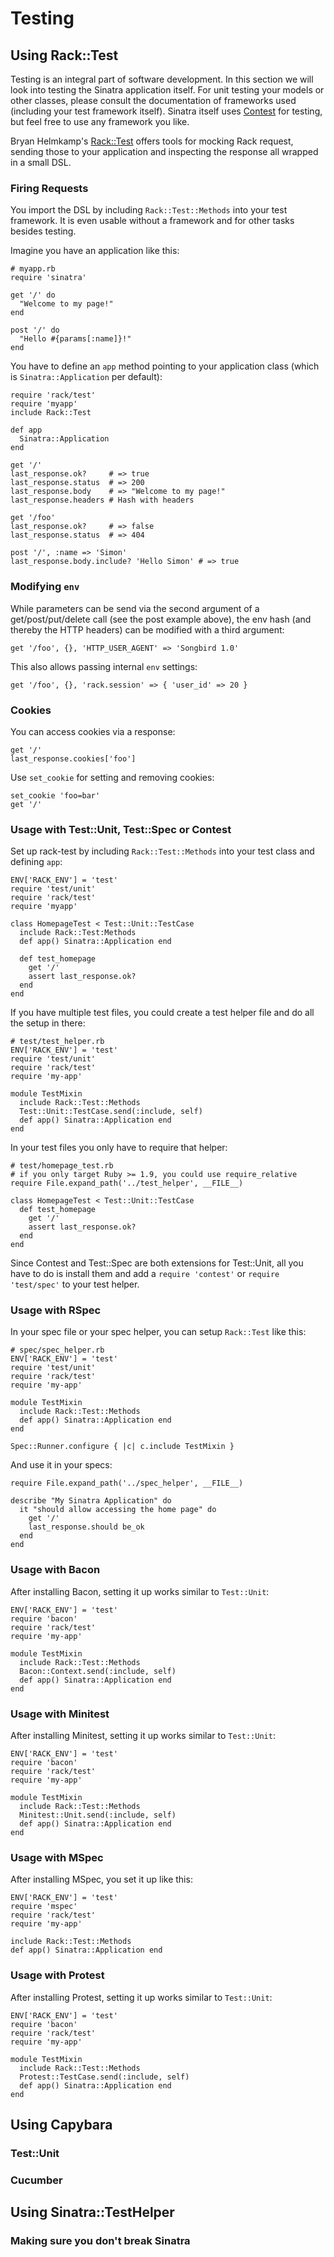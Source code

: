Testing
=======

Using Rack::Test
----------------

Testing is an integral part of software development. In this section we will
look into testing the Sinatra application itself. For unit testing your models
or other classes, please consult the documentation of frameworks used
(including your test framework itself). Sinatra itself uses [Contest][ct] for
testing, but feel free to use any framework you like.

Bryan Helmkamp's [Rack::Test][rt] offers tools for mocking Rack request,
sending those to your application and inspecting the response all wrapped in a
small DSL.

### Firing Requests

You import the DSL by including `Rack::Test::Methods` into your test
framework. It is even usable without a framework and for other tasks besides
testing.

Imagine you have an application like this:

    # myapp.rb
    require 'sinatra'
    
    get '/' do
      "Welcome to my page!"
    end
    
    post '/' do
      "Hello #{params[:name]}!"
    end

You have to define an `app` method pointing to your application class (which is `Sinatra::Application` per default):

    require 'rack/test'
    require 'myapp'
    include Rack::Test
    
    def app
      Sinatra::Application
    end
    
    get '/'
    last_response.ok?     # => true
    last_response.status  # => 200
    last_response.body    # => "Welcome to my page!"
    last_response.headers # Hash with headers
    
    get '/foo'
    last_response.ok?     # => false
    last_response.status  # => 404
    
    post '/', :name => 'Simon'
    last_response.body.include? 'Hello Simon' # => true

### Modifying `env`

While parameters can be send via the second argument of a get/post/put/delete
call (see the post example above), the env hash (and thereby the HTTP headers)
can be modified with a third argument:

    get '/foo', {}, 'HTTP_USER_AGENT' => 'Songbird 1.0'

This also allows passing internal `env` settings:

    get '/foo', {}, 'rack.session' => { 'user_id' => 20 }

### Cookies

You can access cookies via a response:

    get '/'
    last_response.cookies['foo']

Use `set_cookie` for setting and removing cookies:

    set_cookie 'foo=bar'
    get '/'

### Usage with Test::Unit, Test::Spec or Contest

Set up rack-test by including `Rack::Test::Methods` into your test class and
defining `app`:

    ENV['RACK_ENV'] = 'test'
    require 'test/unit'
    require 'rack/test'
    require 'myapp'
    
    class HomepageTest < Test::Unit::TestCase
      include Rack::Test:Methods
      def app() Sinatra::Application end
      
      def test_homepage
        get '/'
        assert last_response.ok?
      end
    end

If you have multiple test files, you could create a test helper file and do
all the setup in there:

    # test/test_helper.rb
    ENV['RACK_ENV'] = 'test'
    require 'test/unit'
    require 'rack/test'
    require 'my-app'
    
    module TestMixin
      include Rack::Test::Methods
      Test::Unit::TestCase.send(:include, self)
      def app() Sinatra::Application end
    end

In your test files you only have to require that helper:

    # test/homepage_test.rb
    # if you only target Ruby >= 1.9, you could use require_relative
    require File.expand_path('../test_helper', __FILE__)
    
    class HomepageTest < Test::Unit::TestCase
      def test_homepage
        get '/'
        assert last_response.ok?
      end
    end

Since Contest and Test::Spec are both extensions for Test::Unit, all you have
to do is install them and add a `require 'contest'` or `require 'test/spec'`
to your test helper.

### Usage with RSpec

In your spec file or your spec helper, you can setup `Rack::Test` like this:

    # spec/spec_helper.rb
    ENV['RACK_ENV'] = 'test'
    require 'test/unit'
    require 'rack/test'
    require 'my-app'
    
    module TestMixin
      include Rack::Test::Methods
      def app() Sinatra::Application end
    end
    
    Spec::Runner.configure { |c| c.include TestMixin }

And use it in your specs:

    require File.expand_path('../spec_helper', __FILE__)
    
    describe "My Sinatra Application" do
      it "should allow accessing the home page" do
        get '/'
        last_response.should be_ok
      end
    end

### Usage with Bacon

After installing Bacon, setting it up works similar to `Test::Unit`:

    ENV['RACK_ENV'] = 'test'
    require 'bacon'
    require 'rack/test'
    require 'my-app'

    module TestMixin
      include Rack::Test::Methods
      Bacon::Context.send(:include, self)
      def app() Sinatra::Application end
    end

### Usage with Minitest

After installing Minitest, setting it up works similar to `Test::Unit`:

    ENV['RACK_ENV'] = 'test'
    require 'bacon'
    require 'rack/test'
    require 'my-app'

    module TestMixin
      include Rack::Test::Methods
      Minitest::Unit.send(:include, self)
      def app() Sinatra::Application end
    end

### Usage with MSpec

After installing MSpec, you set it up like this:

    ENV['RACK_ENV'] = 'test'
    require 'mspec'
    require 'rack/test'
    require 'my-app'
    
    include Rack::Test::Methods
    def app() Sinatra::Application end

### Usage with Protest

After installing Protest, setting it up works similar to `Test::Unit`:

    ENV['RACK_ENV'] = 'test'
    require 'bacon'
    require 'rack/test'
    require 'my-app'

    module TestMixin
      include Rack::Test::Methods
      Protest::TestCase.send(:include, self)
      def app() Sinatra::Application end
    end

Using Capybara
--------------

### Test::Unit

### Cucumber

Using Sinatra::TestHelper
-------------------------

### Making sure you don't break Sinatra

[ct]: http://github.com/citrusbyte/contest#readme "Contest"
[rt]: http://github.com/brynary/rack-test/#readme "Rack::Test"
